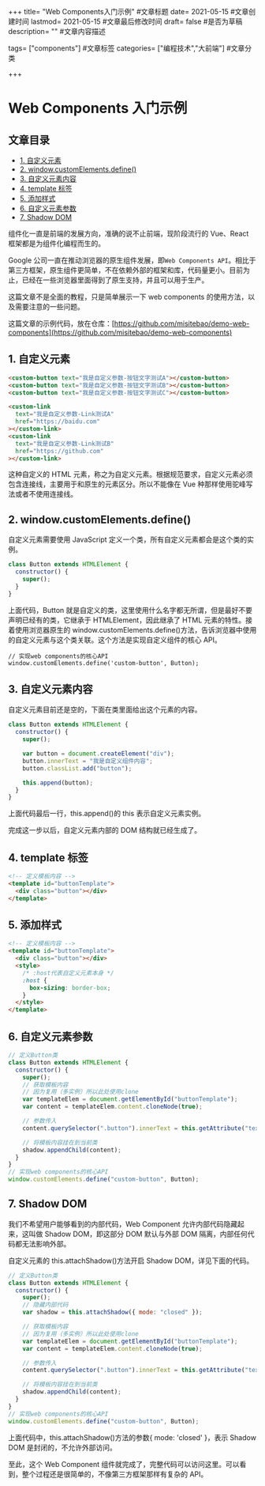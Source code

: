 +++ title= "Web Components入门示例" #文章标题 date= 2021-05-15 #文章创建时间 lastmod= 2021-05-15 #文章最后修改时间 draft= false #是否为草稿 description= "" #文章内容描述

tags= ["components"] #文章标签 categories= ["编程技术","大前端"] #文章分类

+++

# Web Components 入门示例

## 文章目录

- [1. 自定义元素](#nav-1)
- [2. window.customElements.define()](#nav-2)
- [3. 自定义元素内容](#nav-3)
- [4. template 标签](#nav-4)
- [5. 添加样式](#nav-5)
- [6. 自定义元素参数](#nav-6)
- [7. Shadow DOM](#nav-7)

组件化一直是前端的发展方向，准确的说不止前端，现阶段流行的 Vue、React 框架都是为组件化编程而生的。

Google 公司一直在推动浏览器的原生组件发展，即`Web Components API`。相比于第三方框架，原生组件更简单，不在依赖外部的框架和库，代码量更小。目前为止，已经在一些浏览器里面得到了原生支持，并且可以用于生产。

这篇文章不是全面的教程，只是简单展示一下 web components 的使用方法，以及需要注意的一些问题。

这篇文章的示例代码，放在仓库：[https://github.com/misitebao/demo-web-components](https://github.com/misitebao/demo-web-components)

<span id="nav-1"></span>

## 1. 自定义元素

```html
<custom-button text="我是自定义参数-按钮文字测试A"></custom-button>
<custom-button text="我是自定义参数-按钮文字测试B"></custom-button>
<custom-button text="我是自定义参数-按钮文字测试C"></custom-button>

<custom-link
  text="我是自定义参数-Link测试A"
  href="https://baidu.com"
></custom-link>
<custom-link
  text="我是自定义参数-Link测试B"
  href="https://github.com"
></custom-link>
```

这种自定义的 HTML 元素，称之为自定义元素。根据规范要求，自定义元素必须包含连接线，主要用于和原生的元素区分。所以不能像在 Vue 种那样使用驼峰写法或者不使用连接线。

<span id="nav-2"></span>

## 2. window.customElements.define()

自定义元素需要使用 JavaScript 定义一个类，所有自定义元素都会是这个类的实例。

```javascript
class Button extends HTMLElement {
  constructor() {
    super();
  }
}
```

上面代码，Button 就是自定义的类，这里使用什么名字都无所谓，但是最好不要声明已经有的类，它继承于 HTMLElement，因此继承了 HTML 元素的特性。接着使用浏览器原生的 window.customElements.define()方法，告诉浏览器中使用的自定义元素与这个类关联。这个方法是实现自定义组件的核心 API。

```
// 实现web components的核心API
window.customElements.define('custom-button', Button);
```

<span id="nav-3"></span>

## 3. 自定义元素内容

自定义元素<custom-button>目前还是空的，下面在类里面给出这个元素的内容。

```javascript
class Button extends HTMLElement {
  constructor() {
    super();

    var button = document.createElement("div");
    button.innerText = "我是自定义组件内容";
    button.classList.add("button");

    this.append(button);
  }
}
```

上面代码最后一行，this.append()的 this 表示自定义元素实例。

完成这一步以后，自定义元素内部的 DOM 结构就已经生成了。

<span id="nav-4"></span>

## 4. template 标签

```html
<!-- 定义模板内容 -->
<template id="buttonTemplate">
  <div class="button"></div>
</template>
```

<span id="nav-5"></span>

## 5. 添加样式

```html
<!-- 定义模板内容 -->
<template id="buttonTemplate">
  <div class="button"></div>
  <style>
    /* :host代表自定义元素本身 */
    :host {
      box-sizing: border-box;
    }
  </style>
</template>
```

<span id="nav-6"></span>

## 6. 自定义元素参数

```javascript
// 定义Button类
class Button extends HTMLElement {
  constructor() {
    super();
    // 获取模板内容
    // 因为复用（多实例）所以此处使用clone
    var templateElem = document.getElementById("buttonTemplate");
    var content = templateElem.content.cloneNode(true);

    // 参数传入
    content.querySelector(".button").innerText = this.getAttribute("text");

    // 将模板内容挂在到当前类
    shadow.appendChild(content);
  }
}
// 实现web components的核心API
window.customElements.define("custom-button", Button);
```

<span id="nav-7"></span>

## 7. Shadow DOM

我们不希望用户能够看到<custom-button>的内部代码，Web Component 允许内部代码隐藏起来，这叫做 Shadow DOM，即这部分 DOM 默认与外部 DOM 隔离，内部任何代码都无法影响外部。

自定义元素的 this.attachShadow()方法开启 Shadow DOM，详见下面的代码。

```javascript
// 定义Button类
class Button extends HTMLElement {
  constructor() {
    super();
    // 隐藏内部代码
    var shadow = this.attachShadow({ mode: "closed" });

    // 获取模板内容
    // 因为复用（多实例）所以此处使用clone
    var templateElem = document.getElementById("buttonTemplate");
    var content = templateElem.content.cloneNode(true);

    // 参数传入
    content.querySelector(".button").innerText = this.getAttribute("text");

    // 将模板内容挂在到当前类
    shadow.appendChild(content);
  }
}
// 实现web components的核心API
window.customElements.define("custom-button", Button);
```

上面代码中，this.attachShadow()方法的参数{ mode: 'closed' }，表示 Shadow DOM 是封闭的，不允许外部访问。

至此，这个 Web Component 组件就完成了，完整代码可以访问这里。可以看到，整个过程还是很简单的，不像第三方框架那样有复杂的 API。
